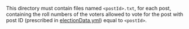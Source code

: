 This directory must contain files named `<postId>.txt`, for each post, containing the roll numbers of the voters allowed to vote for the post with post ID (prescribed in [electionData.yml](https://github.com/dryairship/online-election-manager/blob/master/resources/electionData.yml)) equal to `<postId>`.
